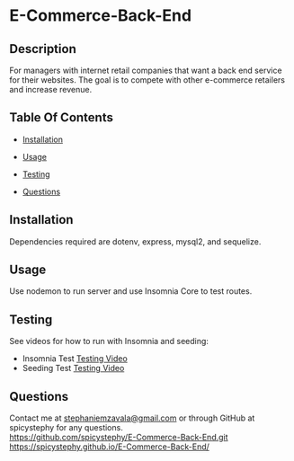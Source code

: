 # E-Commerce-Back-End

## Description
For managers with internet retail companies that want a back end service for their websites. The goal is to compete with other e-commerce retailers and increase revenue.
    
## Table Of Contents
    
 * [Installation](#installation)

 * [Usage](#usage)

 * [Testing](#testing)

 * [Questions](#questions)

## Installation
Dependencies required are dotenv, express, mysql2, and sequelize.


## Usage
Use nodemon to run server and use Insomnia Core to test routes.


## Testing
See videos for how to run with Insomnia and seeding:
* Insomnia Test [Testing Video](https://youtu.be/oTGF9DnCIZc)
* Seeding Test [Testing Video](https://youtu.be/oTGF9DnCIZc)


## Questions
Contact me at stephaniemzavala@gmail.com or through GitHub at spicystephy for any questions.
<br>https://github.com/spicystephy/E-Commerce-Back-End.git
<br>https://spicystephy.github.io/E-Commerce-Back-End/